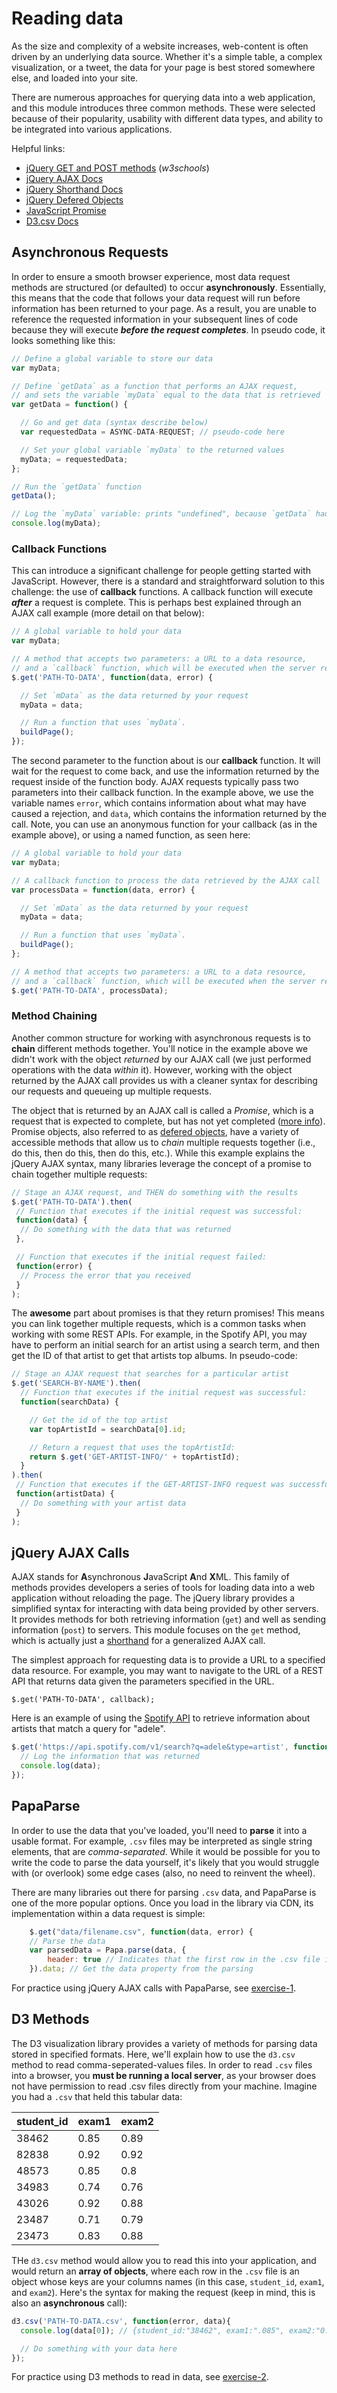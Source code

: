 # Reading data

As the size and complexity of a website increases, web-content is often driven by an underlying data source. Whether it's a simple table, a complex visualization, or a tweet, the data for your page is best stored somewhere else, and loaded into your site.

There are numerous approaches for querying data into a web application, and this module introduces three common methods. These were selected because of their popularity, usability with different data types, and ability to be integrated into various applications.

Helpful links:

- [jQuery GET and POST methods](http://www.w3schools.com/jquery/jquery_ajax_get_post.asp) (_w3schools_)
- [jQuery AJAX Docs](http://api.jquery.com/jQuery.ajax/)
- [jQuery Shorthand Docs](https://api.jquery.com/category/ajax/shorthand-methods/)
- [jQuery Defered Objects](http://api.jquery.com/category/deferred-object/)
- [JavaScript Promise](https://developer.mozilla.org/en-US/docs/Web/JavaScript/Reference/Global_Objects/Promise)
- [D3.csv Docs](https://github.com/mbostock/d3/wiki/CSV)

## Asynchronous Requests
In order to ensure a smooth browser experience, most data request methods are structured (or defaulted) to occur **asynchronously**. Essentially, this means that the code that follows your data request will run before information has been returned to your page. As a result, you are unable to reference the requested information in your subsequent lines of code because they will execute **_before the request completes_**. In pseudo code, it looks something like this:

```javascript
// Define a global variable to store our data
var myData;

// Define `getData` as a function that performs an AJAX request,
// and sets the variable `myData` equal to the data that is retrieved
var getData = function() {

  // Go and get data (syntax describe below)
  var requestedData = ASYNC-DATA-REQUEST; // pseudo-code here

  // Set your global variable `myData` to the returned values
  myData; = requestedData;
};

// Run the `getData` function
getData();

// Log the `myData` variable: prints "undefined", because `getData` had not yet retrieved the data
console.log(myData);
```

### Callback Functions

 This can introduce a significant challenge for people getting started with JavaScript. However, there is a standard and straightforward solution to this challenge: the use of **callback** functions. A callback function will execute _**after**_ a request is complete. This is perhaps best explained through an AJAX call example (more detail on that below):

```javascript
// A global variable to hold your data
var myData;

// A method that accepts two parameters: a URL to a data resource,
// and a `callback` function, which will be executed when the server request completes:
$.get('PATH-TO-DATA', function(data, error) {

  // Set `mData` as the data returned by your request
  myData = data;

  // Run a function that uses `myData`.
  buildPage();
});
```

The second parameter to the function about is our **callback** function. It will wait for the request to come back, and use the information returned by the request inside of the function body. AJAX requests typically pass two parameters into their callback function. In the example above, we use the variable names `error`, which contains information about what may have caused a rejection, and `data`, which contains the information returned by the call. Note, you can use an anonymous function for your callback (as in the example above), or using a named function, as seen here:

```javascript
// A global variable to hold your data
var myData;

// A callback function to process the data retrieved by the AJAX call
var processData = function(data, error) {

  // Set `mData` as the data returned by your request
  myData = data;

  // Run a function that uses `myData`.
  buildPage();
};

// A method that accepts two parameters: a URL to a data resource,
// and a `callback` function, which will be executed when the server request completes:
$.get('PATH-TO-DATA', processData);
```

### Method Chaining
Another common structure for working with asynchronous requests is to **chain** different methods together. You'll notice in the example above we didn't work with the object _returned_ by our AJAX call (we just performed operations with the data _within_ it). However, working with the object returned by the AJAX call provides us with a cleaner syntax for describing our requests and queueing up multiple requests.

The object that is returned by an AJAX call is called a _Promise_, which is a request that is expected to complete, but has not yet completed ([more info](https://developer.mozilla.org/en-US/docs/Web/JavaScript/Reference/Global_Objects/Promise)). Promise objects, also referred to as [defered objects](http://api.jquery.com/deferred/), have a variety of accessible methods that allow us to _chain_ multiple requests together (i.e., do this, then do this, then do this, etc.). While this example explains the jQuery AJAX syntax, many libraries leverage the concept of a promise to chain together multiple requests:

```javascript
// Stage an AJAX request, and THEN do something with the results
$.get('PATH-TO-DATA').then(
 // Function that executes if the initial request was successful:
 function(data) {
  // Do something with the data that was returned
 },

 // Function that executes if the initial request failed:
 function(error) {
  // Process the error that you received
 }
);
```

The **awesome** part about promises is that they return promises! This means you can link together multiple requests, which is a common tasks when working with some REST APIs. For example, in the Spotify API, you may have to perform an initial search for an artist using a search term, and then get the ID of that artist to get that artists top albums. In pseudo-code:

```javascript
// Stage an AJAX request that searches for a particular artist
$.get('SEARCH-BY-NAME').then(
  // Function that executes if the initial request was successful:
  function(searchData) {

    // Get the id of the top artist
    var topArtistId = searchData[0].id;

    // Return a request that uses the topArtistId:
    return $.get('GET-ARTIST-INFO/' + topArtistId);
  }
).then(
 // Function that executes if the GET-ARTIST-INFO request was successful:
 function(artistData) {
  // Do something with your artist data
 }
);

```

## jQuery AJAX Calls
AJAX stands for **A**synchronous **J**avaScript **A**nd **X**ML. This family of methods provides developers a series of tools for loading data into a web application without reloading the page. The jQuery library provides a simplified syntax for interacting with data being provided by other servers. It provides methods for both retrieving information (`get`) and well as sending information (`post`) to servers. This module focuses on the `get` method, which is actually just a [shorthand](https://api.jquery.com/category/ajax/shorthand-methods/) for a generalized AJAX call.

The simplest approach for requesting data is to provide a URL to a specified data resource. For example, you may want to navigate to the URL of a REST API that returns data given the parameters specified in the URL.

```
$.get('PATH-TO-DATA', callback);
```

Here is an example of using the [Spotify API](https://developer.spotify.com/web-api/) to retrieve information about artists that match a query for "adele".

```javascript
$.get('https://api.spotify.com/v1/search?q=adele&type=artist', function(data, error) {
  // Log the information that was returned
  console.log(data);
});
```

## PapaParse
In order to use the data that you've loaded, you'll need to **parse** it into a usable format. For example, `.csv` files may be interpreted as single string elements, that are _comma-separated_. While it would be possible for you to write the code to parse the data yourself, it's likely that you would struggle with (or overlook) some edge cases (also, no need to reinvent the wheel).

There are many libraries out there for parsing `.csv` data, and PapaParse is one of the more popular options. Once you load in the library via CDN, its implementation within a data request is simple:

```javascript
    $.get("data/filename.csv", function(data, error) {
    // Parse the data
    var parsedData = Papa.parse(data, {
        header: true // Indicates that the first row in the .csv file is the column name
    }).data; // Get the data property from the parsing
```

For practice using jQuery AJAX calls with PapaParse, see [exercise-1](http://github.com/info474-s17/m10-reading-data/tree/master/exercise-1).

## D3 Methods
The D3 visualization library provides a variety of methods for parsing data stored in specified formats. Here, we'll explain how to use the `d3.csv` method to read comma-seperated-values files. In order to read `.csv` files into a browser, you **must be running a local server**, as your browser does not have permission to read .csv files directly from your machine. Imagine you had a `.csv` that held this tabular data:


| student_id |	exam1	| exam2 |
| ------------- |  ------------- |------------- |
| 38462	| 0.85	| 0.89 |
| 82838 |	0.92	| 0.92 |
|48573	| 0.85	| 0.8 |
| 34983	| 0.74	| 0.76 |
| 43026	| 0.92	| 0.88 |
| 23487	| 0.71	| 0.79 |
| 23473	| 0.83	| 0.88 |

THe `d3.csv` method would allow you to read this into your application, and would return an **array of objects**, where each row in the `.csv` file is an object whose keys are your columns names (in this case, `student_id`, `exam1`, and `exam2`). Here's the syntax for making the request (keep in mind, this is also an **asynchronous** call):

```javascript
d3.csv('PATH-TO-DATA.csv', function(error, data){
  console.log(data[0]); // {student_id:"38462", exam1:".085", exam2:"0.89"}

  // Do something with your data here
});

```

For practice using D3 methods to read in data, see [exercise-2](http://github.com/info474-s17/m10-reading-data/tree/master/exercise-2).
